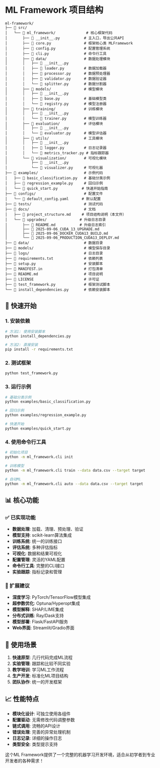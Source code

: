 # ML Framework 项目结构

```
ml-framework/
├── 📁 src/
│   └── 📁 ml_framework/              # 核心框架代码
│       ├── 📄 __init__.py           # 主入口，导出公共API
│       ├── 📄 core.py               # 框架核心类 MLFramework
│       ├── 📄 config.py             # 配置管理系统
│       ├── 📄 cli.py                # 命令行工具
│       ├── 📁 data/                 # 数据处理模块
│       │   ├── 📄 __init__.py
│       │   ├── 📄 loader.py         # 数据加载器
│       │   ├── 📄 processor.py      # 数据预处理器
│       │   ├── 📄 validator.py      # 数据验证器
│       │   └── 📄 splitter.py       # 数据分割器
│       ├── 📁 models/               # 模型模块
│       │   ├── 📄 __init__.py
│       │   ├── 📄 base.py           # 基础模型类
│       │   └── 📄 registry.py       # 模型注册器
│       ├── 📁 training/             # 训练模块
│       │   ├── 📄 __init__.py
│       │   └── 📄 trainer.py        # 模型训练器
│       ├── 📁 evaluation/           # 评估模块
│       │   ├── 📄 __init__.py
│       │   └── 📄 evaluator.py      # 模型评估器
│       ├── 📁 utils/                # 工具模块
│       │   ├── 📄 __init__.py
│       │   ├── 📄 logger.py         # 日志记录器
│       │   └── 📄 metrics_tracker.py # 指标跟踪器
│       └── 📁 visualization/        # 可视化模块
│           ├── 📄 __init__.py
│           └── 📄 visualizer.py     # 可视化器
├── 📁 examples/                     # 示例代码
│   ├── 📄 basic_classification.py   # 基础分类示例
│   ├── 📄 regression_example.py     # 回归示例
│   └── 📄 quick_start.py           # 快速开始指南
├── 📁 configs/                      # 配置文件
│   └── 📄 default_config.yaml      # 默认配置
├── 📁 tests/                        # 测试代码
├── 📁 docs/                         # 文档
│   ├── 📄 project_structure.md     # 项目结构说明（本文件）
│   └── 📁 upgrades/               # 升级日志目录
│       ├── 📄 README.md           # 升级日志索引
│       ├── 📄 2025-09-06_CUDA_13_UPGRADE.md
│       ├── 📄 2025-09-06_DOCKER_CUDA13_BUILD.md
│       └── 📄 2025-09-06_PRODUCTION_CUDA13_DEPLOY.md
├── 📁 data/                         # 数据目录
├── 📁 models/                       # 模型保存目录
├── 📁 logs/                         # 日志目录
├── 📄 requirements.txt              # 依赖列表
├── 📄 setup.py                      # 安装脚本
├── 📄 MANIFEST.in                   # 打包清单
├── 📄 README.md                     # 项目说明
├── 📄 LICENSE                       # 许可证
├── 📄 test_framework.py             # 框架测试脚本
└── 📄 install_dependencies.py       # 依赖安装脚本
```

## 🚀 快速开始

### 1. 安装依赖

```bash
# 方法1: 使用安装脚本
python install_dependencies.py

# 方法2: 直接安装
pip install -r requirements.txt
```

### 2. 测试框架

```bash
python test_framework.py
```

### 3. 运行示例

```bash
# 基础分类示例
python examples/basic_classification.py

# 回归示例
python examples/regression_example.py

# 快速开始
python examples/quick_start.py
```

### 4. 使用命令行工具

```bash
# 初始化项目
python -m ml_framework.cli init

# 训练模型
python -m ml_framework.cli train --data data.csv --target target

# 自动ML
python -m ml_framework.cli auto --data data.csv --target target
```

## 📊 核心功能

### ✅ 已实现功能

- **数据处理**: 加载、清理、预处理、验证
- **模型支持**: scikit-learn算法集成
- **训练系统**: 统一的训练接口
- **评估系统**: 多种评估指标
- **可视化**: 数据和结果可视化
- **配置管理**: 灵活的YAML配置
- **命令行工具**: 完整的CLI接口
- **实验跟踪**: 指标记录和管理

### 🔄 扩展建议

- **深度学习**: PyTorch/TensorFlow模型集成
- **超参数优化**: Optuna/Hyperopt集成
- **模型解释**: SHAP/LIME集成
- **分布式训练**: Ray/Dask支持
- **模型部署**: Flask/FastAPI服务
- **Web界面**: Streamlit/Gradio界面

## 🎯 使用场景

1. **快速原型**: 几行代码完成ML流程
2. **实验管理**: 跟踪和比较不同实验
3. **教学培训**: 学习ML工作流程
4. **生产开发**: 标准化ML项目结构
5. **团队协作**: 统一的开发框架

## 📈 性能特点

- **模块化设计**: 可独立使用各组件
- **配置驱动**: 无需修改代码调整参数
- **链式调用**: 流畅的API设计
- **错误处理**: 完善的异常处理机制
- **日志记录**: 详细的操作日志
- **类型安全**: 类型提示支持

这个ML Framework提供了一个完整的机器学习开发环境，适合从初学者到专业开发者的各种需求！